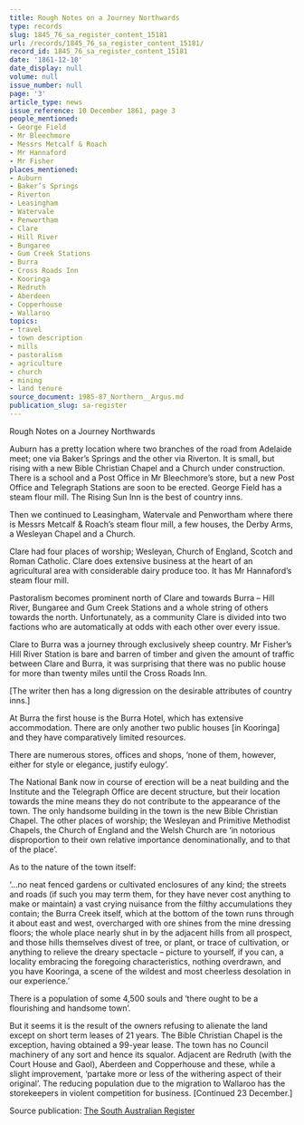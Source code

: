 ```yaml
---
title: Rough Notes on a Journey Northwards
type: records
slug: 1845_76_sa_register_content_15181
url: /records/1845_76_sa_register_content_15181/
record_id: 1845_76_sa_register_content_15181
date: '1861-12-10'
date_display: null
volume: null
issue_number: null
page: '3'
article_type: news
issue_reference: 10 December 1861, page 3
people_mentioned:
- George Field
- Mr Bleechmore
- Messrs Metcalf & Roach
- Mr Hannaford
- Mr Fisher
places_mentioned:
- Auburn
- Baker’s Springs
- Riverton
- Leasingham
- Watervale
- Penwortham
- Clare
- Hill River
- Bungaree
- Gum Creek Stations
- Burra
- Cross Roads Inn
- Kooringa
- Redruth
- Aberdeen
- Copperhouse
- Wallaroo
topics:
- travel
- town description
- mills
- pastoralism
- agriculture
- church
- mining
- land tenure
source_document: 1985-87_Northern__Argus.md
publication_slug: sa-register
---
```


Rough Notes on a Journey Northwards

Auburn has a pretty location where two branches of the road from Adelaide meet; one via Baker’s Springs and the other via Riverton.  It is small, but rising with a new Bible Christian Chapel and a Church under construction.  There is a school and a Post Office in Mr Bleechmore’s store, but a new Post Office and Telegraph Stations are soon to be erected.  George Field has a steam flour mill.  The Rising Sun Inn is the best of country inns.

Then we continued to Leasingham, Watervale and Penwortham where there is Messrs Metcalf & Roach’s steam flour mill, a few houses, the Derby Arms, a Wesleyan Chapel and a Church.

Clare had four places of worship; Wesleyan, Church of England, Scotch and Roman Catholic.  Clare does extensive business at the heart of an agricultural area with considerable dairy produce too.  It has Mr Hannaford’s steam flour mill.

Pastoralism becomes prominent north of Clare and towards Burra – Hill River, Bungaree and Gum Creek Stations and a whole string of others towards the north.  Unfortunately, as a community Clare is divided into two factions who are automatically at odds with each other over every issue.

Clare to Burra was a journey through exclusively sheep country.  Mr Fisher’s Hill River Station is bare and barren of timber and given the amount of traffic between Clare and Burra, it was surprising that there was no public house for more than twenty miles until the Cross Roads Inn.

[The writer then has a long digression on the desirable attributes of country inns.]

At Burra the first house is the Burra Hotel, which has extensive accommodation.  There are only another two public houses [in Kooringa] and they have comparatively limited resources.

There are numerous stores, offices and shops, ‘none of them, however, either for style or elegance, justify eulogy’. 

The National Bank now in course of erection will be a neat building and the Institute and the Telegraph Office are decent structure, but their location towards the mine means they do not contribute to the appearance of the town.  The only handsome building in the town is the new Bible Christian Chapel.  The other places of worship; the Wesleyan and Primitive Methodist Chapels, the Church of England and the Welsh Church are ‘in notorious disproportion to their own relative importance denominationally, and to that of the place’. 

As to the nature of the town itself:

‘…no neat fenced gardens or cultivated enclosures of any kind; the streets and roads (if such you may term them, for they have never cost anything to make or maintain) a vast crying nuisance from the filthy accumulations they contain; the Burra Creek itself, which at the bottom of the town runs through it about east and west, overcharged with ore shines from the mine dressing floors; the whole place nearly shut in by the adjacent hills from all prospect, and those hills themselves divest of tree, or plant, or trace of cultivation, or anything to relieve the dreary spectacle – picture to yourself, if you can, a locality embracing the foregoing characteristics, nothing overdrawn, and you have Kooringa, a scene of the wildest and most cheerless desolation in our experience.’

There is a population of some 4,500 souls and ‘there ought to be a flourishing and handsome town’. 

But it seems it is the result of the owners refusing to alienate the land except on short term leases of 21 years.  The Bible Christian Chapel is the exception, having obtained a 99-year lease.  The town has no Council machinery of any sort and hence its squalor.  Adjacent are Redruth (with the Court House and Gaol), Aberdeen and Copperhouse and these, while a slight improvement, ‘partake more or less of the withering aspect of their original’.  The reducing population due to the migration to Wallaroo has the storekeepers in violent competition for business.  [Continued 23 December.]

Source publication: [The South Australian Register](/publications/sa-register/)
